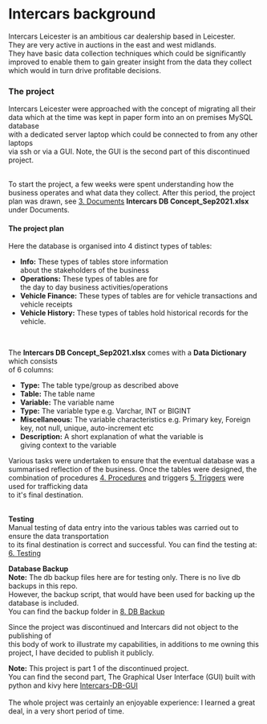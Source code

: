 <h1>Intercars background</h1>
<p>
Intercars Leicester is an ambitious car dealership based in Leicester.<br>
They are very active in auctions in the east and west midlands.<br>
They have basic data collection techniques which could be significantly<br>
improved to enable them to gain greater insight from the data they collect<br>
which would in turn drive profitable decisions.
</p>

<h3>The project</h3>
<p>
Intercars Leicester were approached with the concept of migrating all their<br>
data which at the time was kept in paper form into an on premises MySQL database<br>
with a dedicated server laptop which could be connected to from any other laptops<br>
via ssh or via a GUI. Note, the GUI is the second part of this discontinued project.<br><br>

To start the project, a few weeks were spent understanding how the<br>
business operates and what data they collect. After this period, the project<br>
plan was drawn, see <a href="https://github.com/ManunEbo/Intercars-DB/tree/master/Documents">3. Documents</a> <b>Intercars DB Concept_Sep2021.xlsx</b> under Documents.<br>

</p>

<p>
<h4>The project plan</h4>
Here the database is organised into 4 distinct types of tables: <br>

<ul>
<li> <b>Info:</b> These types of tables store information<br>about the stakeholders of the business</li>
<li> <b>Operations:</b> These types of tables are for<br>the day to day business activities/operations</li>
<li> <b>Vehicle Finance:</b> These types of tables are for vehicle transactions and vehicle receipts</li>
<li> <b>Vehicle History:</b> These types of tables hold historical records for the vehicle.</li>
</ul>
<br>

The <b>Intercars DB Concept_Sep2021.xlsx</b> comes with a <strong>Data Dictionary</strong> which consists<br>
of 6 columns:<br>

<ul>
<li> <strong>Type:</strong> The table type/group as described above</li>
<li> <strong>Table:</strong> The table name</li>
<li> <strong>Variable:</strong> The variable name</li>
<li> <strong>Type:</strong> The variable type e.g. Varchar, INT or BIGINT</li>
<li> <strong>Miscellaneous:</strong> The variable characteristics e.g. Primary key, Foreign key, not null, unique, auto-increment etc</li>
<li> <strong>Description:</strong> A short explanation of what the variable is<br>giving context to the variable</li>

</ul>

</p>

<p>
Various tasks were undertaken to ensure that the eventual database was a<br>
summarised reflection of the business. Once the tables were designed, the<br>
combination of procedures <a href="https://github.com/ManunEbo/Intercars-DB/tree/master/Procedures">4. Procedures</a>
 and triggers <a href="https://github.com/ManunEbo/Intercars-DB/tree/master/Triggers">5. Triggers</a> were used for trafficking data<br>
to it's final destination.<br><br>
</p>

<p>
<strong>Testing</strong> <br>
Manual testing of data entry into the various tables was carried out to ensure the data transportation<br>
to its final destination is correct and successful. You can find the testing at: <a href="https://github.com/ManunEbo/Intercars-DB/tree/master/Testing">6. Testing</a>
</p>

<p>
<strong>Database Backup</strong> <br>
<b>Note:</b> The db backup files here are for testing only. There is no live db backups in this repo.<br>
However, the backup script, that would have been used for backing up the database is included.<br>
You can find the backup folder in <a href="https://github.com/ManunEbo/Intercars-DB/tree/master/DB%20Backup">8. DB Backup</a>
</p>

<p>
Since the project was discontinued and Intercars did not object to the publishing of<br>
this body of work to illustrate my capabilities, in additions to me owning this project,
I have decided to publish it publicly.

<b>Note:</b> This project is part 1 of the discontinued project.<br>
You can find the second part, The Graphical User Interface (GUI) built with python and kivy here <a href="https://github.com/ManunEbo/Intercars-DB-GUI">Intercars-DB-GUI</a>
<br><br>
The whole project was certainly an enjoyable experience: I learned a great deal, in a very short period of time.

</p>


